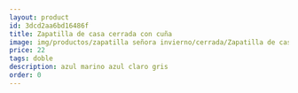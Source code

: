 ```yaml
---
layout: product
id: 3dcd2aa6bd16486f
title: Zapatilla de casa cerrada con cuña 
image: img/productos/zapatilla señora invierno/cerrada/Zapatilla de casa cerrada con cuña =22=doble=azul marino azul claro gris.webp
price: 22
tags: doble
description: azul marino azul claro gris
order: 0
---
```

